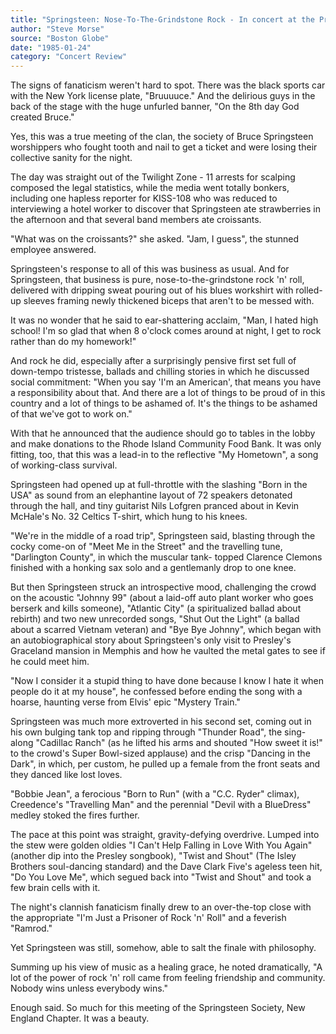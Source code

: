 ```yaml
---
title: "Springsteen: Nose-To-The-Grindstone Rock - In concert at the Providence Civic Center last night."
author: "Steve Morse"
source: "Boston Globe"
date: "1985-01-24"
category: "Concert Review"
---
```


The signs of fanaticism weren't hard to spot. There was the black sports car with the New York license plate, "Bruuuuce." And the delirious guys in the back of the stage with the huge unfurled banner, "On the 8th day God created Bruce."

Yes, this was a true meeting of the clan, the society of Bruce Springsteen worshippers who fought tooth and nail to get a ticket and were losing their collective sanity for the night.

The day was straight out of the Twilight Zone - 11 arrests for scalping composed the legal statistics, while the media went totally bonkers, including one hapless reporter for KISS-108 who was reduced to interviewing a hotel worker to discover that Springsteen ate strawberries in the afternoon and that several band members ate croissants.

"What was on the croissants?" she asked. "Jam, I guess", the stunned employee answered.

Springsteen's response to all of this was business as usual. And for Springsteen, that business is pure, nose-to-the-grindstone rock 'n' roll, delivered with dripping sweat pouring out of his blues workshirt with rolled- up sleeves framing newly thickened biceps that aren't to be messed with.

It was no wonder that he said to ear-shattering acclaim, "Man, I hated high school! I'm so glad that when 8 o'clock comes around at night, I get to rock rather than do my homework!"

And rock he did, especially after a surprisingly pensive first set full of down-tempo tristesse, ballads and chilling stories in which he discussed social commitment: "When you say 'I'm an American', that means you have a responsibility about that. And there are a lot of things to be proud of in this country and a lot of things to be ashamed of. It's the things to be ashamed of that we've got to work on."

With that he announced that the audience should go to tables in the lobby and make donations to the Rhode Island Community Food Bank. It was only fitting, too, that this was a lead-in to the reflective "My Hometown", a song of working-class survival.

Springsteen had opened up at full-throttle with the slashing "Born in the USA" as sound from an elephantine layout of 72 speakers detonated through the hall, and tiny guitarist Nils Lofgren pranced about in Kevin McHale's No. 32 Celtics T-shirt, which hung to his knees.

"We're in the middle of a road trip", Springsteen said, blasting through the cocky come-on of "Meet Me in the Street" and the travelling tune, "Darlington County", in which the muscular tank- topped Clarence Clemons finished with a honking sax solo and a gentlemanly drop to one knee.

But then Springsteen struck an introspective mood, challenging the crowd on the acoustic "Johnny 99" (about a laid-off auto plant worker who goes berserk and kills someone), "Atlantic City" (a spiritualized ballad about rebirth) and two new unrecorded songs, "Shut Out the Light" (a ballad about a scarred Vietnam veteran) and "Bye Bye Johnny", which began with an autobiographical story about Springsteen's only visit to Presley's Graceland mansion in Memphis and how he vaulted the metal gates to see if he could meet him.

"Now I consider it a stupid thing to have done because I know I hate it when people do it at my house", he confessed before ending the song with a hoarse, haunting verse from Elvis' epic "Mystery Train."

Springsteen was much more extroverted in his second set, coming out in his own bulging tank top and ripping through "Thunder Road", the sing-along "Cadillac Ranch" (as he lifted his arms and shouted "How sweet it is!" to the crowd's Super Bowl-sized applause) and the crisp "Dancing in the Dark", in which, per custom, he pulled up a female from the front seats and they danced like lost loves.

"Bobbie Jean", a ferocious "Born to Run" (with a "C.C. Ryder" climax), Creedence's "Travelling Man" and the perennial "Devil with a BlueDress" medley stoked the fires further.

The pace at this point was straight, gravity-defying overdrive. Lumped into the stew were golden oldies "I Can't Help Falling in Love With You Again" (another dip into the Presley songbook), "Twist and Shout" (The Isley Brothers soul-dancing standard) and the Dave Clark Five's ageless teen hit, "Do You Love Me", which segued back into "Twist and Shout" and took a few brain cells with it.

The night's clannish fanaticism finally drew to an over-the-top close with the appropriate "I'm Just a Prisoner of Rock 'n' Roll" and a feverish "Ramrod."

Yet Springsteen was still, somehow, able to salt the finale with philosophy.

Summing up his view of music as a healing grace, he noted dramatically, "A lot of the power of rock 'n' roll came from feeling friendship and community. Nobody wins unless everybody wins."

Enough said. So much for this meeting of the Springsteen Society, New England Chapter. It was a beauty.
